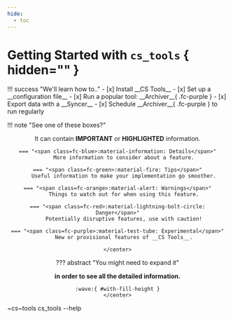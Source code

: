 ```yaml
---
hide:
  - toc
---
```


<style>
    /* I absolutely hate declared heights in CSS, but I also hate uneven items. */
    .admonition, details[open] { height: 215px; }
    img#with-fill-height { height: 100px; }
    .grid-even-columns { align-items: start; }

    @media (width < 1500px) {
        .grid-even-columns[data-columns="3"] {
            grid-template-columns: repeat(1, 1fr);
        }
        .md-typeset .admonition {
            height: auto;
            margin: 0em;
        }
        .md-typeset details {
            height: auto;
            margin: 0em 0em 1rem 0em;
        }
    }
</style>

# __Getting Started__ with `cs_tools` { hidden="" }

<div class=grid-even-columns markdown="block" data-columns=3>
!!! success "We'll learn how to.."
    - [x] Install __CS Tools__
    - [x] Set up a __configuration file__
    - [x] Run a popular tool: __Archiver__{ .fc-purple }
    - [x] Export data with a __Syncer__
    - [x] Schedule __Archiver__{ .fc-purple } to run regularly

!!! note "See one of these boxes?"
    <center markdown="block">
    It can contain <b class=fc-red>IMPORTANT</b> or <b class=fc-purple>HIGHLIGHTED</b> information.

    === "<span class=fc-blue>:material-information: Details</span>"
        More information to consider about a feature.

    === "<span class=fc-green>:material-fire: Tips</span>"
        Useful information to make your implementation go smoother.

    === "<span class=fc-orange>:material-alert: Warnings</span>"
        Things to watch out for when using this feature.

    === "<span class=fc-red>:material-lightning-bolt-circle: Danger</span>"
        Potentially disruptive features, use with caution!

    === "<span class=fc-purple>:material-test-tube: Experimental</span>"
        New or provisional features of __CS Tools__.

    </center>

??? abstract "You might need to expand it"
    <center>
    <b>in order to see all the detailed information.</b>

    :wave:{ #with-fill-height }
    </center>

</div>

~cs~tools cs_tools --help

